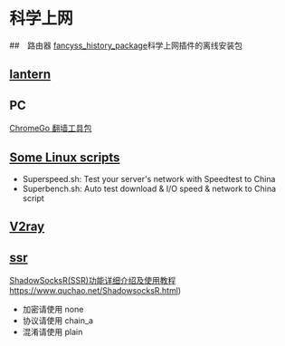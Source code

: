 # 科学上网

##　路由器
[fancyss_history_package](https://github.com/hq450/fancyss_history_package)科学上网插件的离线安装包

## [lantern]()

## PC

[ChromeGo 翻墙工具包](https://github.com/killgcd/chromego)

## [Some Linux scripts](https://github.com/oooldking/script)

- Superspeed.sh: Test your server's network with Speedtest to China
- Superbench.sh: Auto test download & I/O speed & network to China script

## [V2ray](https://www.v2ray.com/awesome/tools.html)

## [ssr]()

[ShadowSocksR(SSR)功能详细介绍及使用教程]()https://www.quchao.net/ShadowsocksR.html)

- 加密请使用 none
- 协议请使用 chain_a
- 混淆请使用 plain
